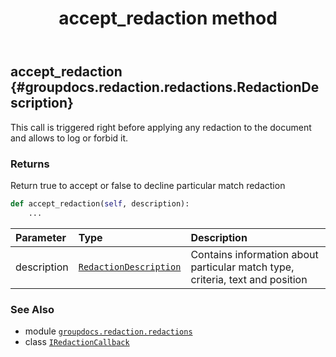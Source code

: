 ﻿---
title: accept_redaction method
second_title: GroupDocs.Redaction for Python via .NET API References
description: 
type: docs
url: /python-net/groupdocs.redaction.redactions/iredactioncallback/accept_redaction/
is_root: false
weight: 20
---

## accept_redaction {#groupdocs.redaction.redactions.RedactionDescription}

This call is triggered right before applying any redaction to the document and allows to log or forbid it.


### Returns 


Return true to accept or false to decline particular match redaction


```python
def accept_redaction(self, description):
    ...
```


| Parameter | Type | Description |
| :- | :- | :- |
| description | [`RedactionDescription`](/redaction/python-net/groupdocs.redaction.redactions/redactiondescription) | Contains information about particular match type, criteria, text and position |



### See Also
* module [`groupdocs.redaction.redactions`](../../)
* class [`IRedactionCallback`](/redaction/python-net/groupdocs.redaction.redactions/iredactioncallback)
